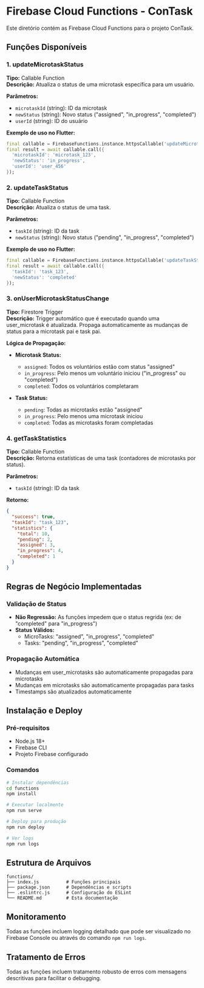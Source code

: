 # Firebase Cloud Functions - ConTask

Este diretório contém as Firebase Cloud Functions para o projeto ConTask.

## Funções Disponíveis

### 1. updateMicrotaskStatus
**Tipo:** Callable Function  
**Descrição:** Atualiza o status de uma microtask específica para um usuário.

**Parâmetros:**
- `microtaskId` (string): ID da microtask
- `newStatus` (string): Novo status ("assigned", "in_progress", "completed")
- `userId` (string): ID do usuário

**Exemplo de uso no Flutter:**
```dart
final callable = FirebaseFunctions.instance.httpsCallable('updateMicrotaskStatus');
final result = await callable.call({
  'microtaskId': 'microtask_123',
  'newStatus': 'in_progress',
  'userId': 'user_456'
});
```

### 2. updateTaskStatus
**Tipo:** Callable Function  
**Descrição:** Atualiza o status de uma task.

**Parâmetros:**
- `taskId` (string): ID da task
- `newStatus` (string): Novo status ("pending", "in_progress", "completed")

**Exemplo de uso no Flutter:**
```dart
final callable = FirebaseFunctions.instance.httpsCallable('updateTaskStatus');
final result = await callable.call({
  'taskId': 'task_123',
  'newStatus': 'completed'
});
```

### 3. onUserMicrotaskStatusChange
**Tipo:** Firestore Trigger  
**Descrição:** Trigger automático que é executado quando uma user_microtask é atualizada. Propaga automaticamente as mudanças de status para a microtask pai e task pai.

**Lógica de Propagação:**
- **Microtask Status:**
  - `assigned`: Todos os voluntários estão com status "assigned"
  - `in_progress`: Pelo menos um voluntário iniciou ("in_progress" ou "completed")
  - `completed`: Todos os voluntários completaram

- **Task Status:**
  - `pending`: Todas as microtasks estão "assigned"
  - `in_progress`: Pelo menos uma microtask iniciou
  - `completed`: Todas as microtasks foram completadas

### 4. getTaskStatistics
**Tipo:** Callable Function  
**Descrição:** Retorna estatísticas de uma task (contadores de microtasks por status).

**Parâmetros:**
- `taskId` (string): ID da task

**Retorno:**
```json
{
  "success": true,
  "taskId": "task_123",
  "statistics": {
    "total": 10,
    "pending": 2,
    "assigned": 3,
    "in_progress": 4,
    "completed": 1
  }
}
```

## Regras de Negócio Implementadas

### Validação de Status
- **Não Regressão:** As funções impedem que o status regrida (ex: de "completed" para "in_progress")
- **Status Válidos:** 
  - MicroTasks: "assigned", "in_progress", "completed"
  - Tasks: "pending", "in_progress", "completed"

### Propagação Automática
- Mudanças em user_microtasks são automaticamente propagadas para microtasks
- Mudanças em microtasks são automaticamente propagadas para tasks
- Timestamps são atualizados automaticamente

## Instalação e Deploy

### Pré-requisitos
- Node.js 18+
- Firebase CLI
- Projeto Firebase configurado

### Comandos
```bash
# Instalar dependências
cd functions
npm install

# Executar localmente
npm run serve

# Deploy para produção
npm run deploy

# Ver logs
npm run logs
```

## Estrutura de Arquivos
```
functions/
├── index.js          # Funções principais
├── package.json      # Dependências e scripts
├── .eslintrc.js      # Configuração do ESLint
└── README.md         # Esta documentação
```

## Monitoramento

Todas as funções incluem logging detalhado que pode ser visualizado no Firebase Console ou através do comando `npm run logs`.

## Tratamento de Erros

Todas as funções incluem tratamento robusto de erros com mensagens descritivas para facilitar o debugging.